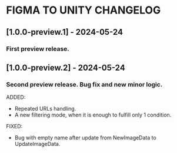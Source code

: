 ﻿# FIGMA TO UNITY CHANGELOG

## [1.0.0-preview.1] - 2024-05-24
### First preview release.

## [1.0.0-preview.2] - 2024-05-24
### Second preview release. Bug fix and new minor logic.

ADDED: 
- Repeated URLs handling.
- A new filtering mode, when it is enough to fulfill only 1 condition.

FIXED:
- Bug with empty name after update from NewImageData to UpdateImageData.